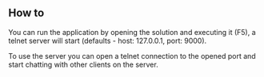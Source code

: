 ## How to

You can run the application by opening the solution and executing it (F5), a telnet server will start (defaults - host: 127.0.0.1, port: 9000).

To use the server you can open a telnet connection to the opened port and start chatting with other clients on the server.
